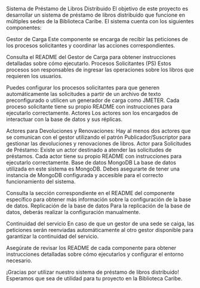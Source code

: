 Sistema de Préstamo de Libros Distribuido
El objetivo de este proyecto es desarrollar un sistema de préstamo de libros distribuido que funcione en múltiples sedes de la Biblioteca Caribe. El sistema cuenta con los siguientes componentes:

Gestor de Carga
Este componente se encarga de recibir las peticiones de los procesos solicitantes y coordinar las acciones correspondientes.

Consulta el README del Gestor de Carga para obtener instrucciones detalladas sobre cómo ejecutarlo.
Procesos Solicitantes (PS)
Estos procesos son responsables de ingresar las operaciones sobre los libros que requieren los usuarios.

Puedes configurar los procesos solicitantes para que generen automáticamente las solicitudes a partir de un archivo de texto preconfigurado o utilicen un generador de carga como JMETER.
Cada proceso solicitante tiene su propio README con instrucciones para ejecutarlo correctamente.
Actores
Los actores son los encargados de interactuar con la base de datos y sus réplicas.

Actores para Devoluciones y Renovaciones: Hay al menos dos actores que se comunican con el gestor utilizando el patrón Publicador/Suscriptor para gestionar las devoluciones y renovaciones de libros.
Actor para Solicitudes de Préstamo: Existe un actor destinado a atender las solicitudes de préstamos.
Cada actor tiene su propio README con instrucciones para ejecutarlo correctamente.
Base de datos MongoDB
La base de datos utilizada en este sistema es MongoDB. Debes asegurarte de tener una instancia de MongoDB configurada y accesible para el correcto funcionamiento del sistema.

Consulta la sección correspondiente en el README del componente específico para obtener más información sobre la configuración de la base de datos.
Replicación de la base de datos
Para la replicación de la base de datos, deberás realizar la configuración manualmente.

Continuidad del servicio
En caso de que un gestor de una sede se caiga, las peticiones serán reenviadas automáticamente al otro gestor disponible para garantizar la continuidad del servicio.

Asegúrate de revisar los README de cada componente para obtener instrucciones detalladas sobre cómo ejecutarlos y configurar el entorno necesario.

¡Gracias por utilizar nuestro sistema de préstamo de libros distribuido! Esperamos que sea de utilidad para tu proyecto en la Biblioteca Caribe.
